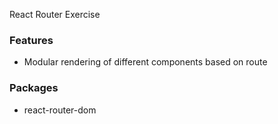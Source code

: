 React Router Exercise

### Features
- Modular rendering of different components based on route

### Packages
- react-router-dom